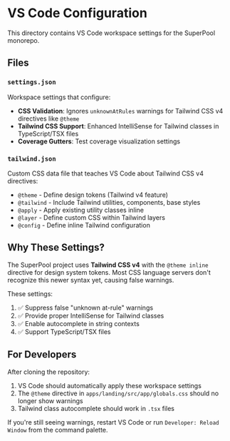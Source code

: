 # VS Code Configuration

This directory contains VS Code workspace settings for the SuperPool monorepo.

## Files

### `settings.json`
Workspace settings that configure:
- **CSS Validation**: Ignores `unknownAtRules` warnings for Tailwind CSS v4 directives like `@theme`
- **Tailwind CSS Support**: Enhanced IntelliSense for Tailwind classes in TypeScript/TSX files
- **Coverage Gutters**: Test coverage visualization settings

### `tailwind.json`
Custom CSS data file that teaches VS Code about Tailwind CSS v4 directives:
- `@theme` - Define design tokens (Tailwind v4 feature)
- `@tailwind` - Include Tailwind utilities, components, base styles
- `@apply` - Apply existing utility classes inline
- `@layer` - Define custom CSS within Tailwind layers
- `@config` - Define inline Tailwind configuration

## Why These Settings?

The SuperPool project uses **Tailwind CSS v4** with the `@theme inline` directive for design system tokens. Most CSS language servers don't recognize this newer syntax yet, causing false warnings.

These settings:
1. ✅ Suppress false "unknown at-rule" warnings
2. ✅ Provide proper IntelliSense for Tailwind classes
3. ✅ Enable autocomplete in string contexts
4. ✅ Support TypeScript/TSX files

## For Developers

After cloning the repository:
1. VS Code should automatically apply these workspace settings
2. The `@theme` directive in `apps/landing/src/app/globals.css` should no longer show warnings
3. Tailwind class autocomplete should work in `.tsx` files

If you're still seeing warnings, restart VS Code or run `Developer: Reload Window` from the command palette.
